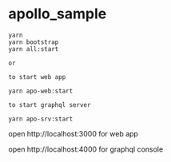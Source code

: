 # apollo_sample

```
yarn
yarn bootstrap
yarn all:start

or

to start web app

yarn apo-web:start

to start graphql server

yarn apo-srv:start

```

open http://localhost:3000 for web app

open http://localhost:4000 for graphql console
